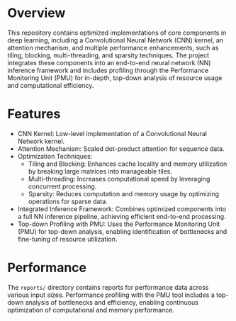 # Overview
This repository contains optimized implementations of core components in deep learning, including a Convolutional Neural Network (CNN) kernel, an attention mechanism, and multiple performance enhancements, such as tiling, blocking, multi-threading, and sparsity techniques. The project integrates these components into an end-to-end neural network (NN) inference framework and includes profiling through the Performance Monitoring Unit (PMU) for in-depth, top-down analysis of resource usage and computational efficiency.

# Features
- CNN Kernel: Low-level implementation of a Convolutional Neural Network kernel.
- Attention Mechanism: Scaled dot-product attention for sequence data.
- Optimization Techniques:
  - Tiling and Blocking: Enhances cache locality and memory utilization by breaking large matrices into manageable tiles.
  - Multi-threading: Increases computational speed by leveraging concurrent processing.
  - Sparsity: Reduces computation and memory usage by optimizing operations for sparse data.
- Integrated Inference Framework: Combines optimized components into a full NN inference pipeline, achieving efficient end-to-end processing.
- Top-down Profiling with PMU: Uses the Performance Monitoring Unit (PMU) for top-down analysis, enabling identification of bottlenecks and fine-tuning of resource utilization.

# Performance
The `reports/` directory contains reports for performance data across various input sizes. Performance profiling with the PMU tool includes a top-down analysis of bottlenecks and efficiency, enabling continuous optimization of computational and memory performance.
